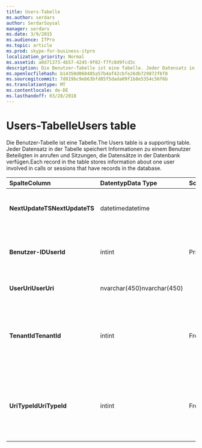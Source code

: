 ```yaml
---
title: Users-Tabelle
ms.author: serdars
author: SerdarSoysal
manager: serdars
ms.date: 3/9/2015
ms.audience: ITPro
ms.topic: article
ms.prod: skype-for-business-itpro
localization_priority: Normal
ms.assetid: a8d71373-4b57-4245-9f02-f7fc0d9fcd3c
description: Die Benutzer-Tabelle ist eine Tabelle. Jeder Datensatz in der Tabelle speichert Informationen zu einem Benutzer Beteiligten in anrufen und Sitzungen, die Datensätze in der Datenbank verfügen.
ms.openlocfilehash: b14350d060485a57b4af42cbfe26db729872f6f8
ms.sourcegitcommit: 7d819bc9eb63bfd85f5dada09f1b8e5354c56f6b
ms.translationtype: MT
ms.contentlocale: de-DE
ms.lasthandoff: 03/28/2018
---
```

# <a name="users-table"></a><span data-ttu-id="aca31-104">Users-Tabelle</span><span class="sxs-lookup"><span data-stu-id="aca31-104">Users table</span></span>
 
<span data-ttu-id="aca31-105">Die Benutzer-Tabelle ist eine Tabelle.</span><span class="sxs-lookup"><span data-stu-id="aca31-105">The Users table is a supporting table.</span></span> <span data-ttu-id="aca31-106">Jeder Datensatz in der Tabelle speichert Informationen zu einem Benutzer Beteiligten in anrufen und Sitzungen, die Datensätze in der Datenbank verfügen.</span><span class="sxs-lookup"><span data-stu-id="aca31-106">Each record in the table stores information about one user involved in calls or sessions that have records in the database.</span></span>
  
|<span data-ttu-id="aca31-107">**Spalte**</span><span class="sxs-lookup"><span data-stu-id="aca31-107">**Column**</span></span>|<span data-ttu-id="aca31-108">**Datentyp**</span><span class="sxs-lookup"><span data-stu-id="aca31-108">**Data Type**</span></span>|<span data-ttu-id="aca31-109">**Schlüssel/Index**</span><span class="sxs-lookup"><span data-stu-id="aca31-109">**Key/Index**</span></span>|<span data-ttu-id="aca31-110">**Details**</span><span class="sxs-lookup"><span data-stu-id="aca31-110">**Details**</span></span>|
|:-----|:-----|:-----|:-----|
|<span data-ttu-id="aca31-111">**NextUpdateTS**</span><span class="sxs-lookup"><span data-stu-id="aca31-111">**NextUpdateTS**</span></span> <br/> |<span data-ttu-id="aca31-112">datetime</span><span class="sxs-lookup"><span data-stu-id="aca31-112">datetime</span></span>  <br/> ||<span data-ttu-id="aca31-113">Zeitstempel für die interne Verwendung.</span><span class="sxs-lookup"><span data-stu-id="aca31-113">Time stamp for internal use.</span></span>  <br/> |
|<span data-ttu-id="aca31-114">**Benutzer-ID**</span><span class="sxs-lookup"><span data-stu-id="aca31-114">**UserId**</span></span> <br/> |<span data-ttu-id="aca31-115">int</span><span class="sxs-lookup"><span data-stu-id="aca31-115">int</span></span>  <br/> |<span data-ttu-id="aca31-116">Primary</span><span class="sxs-lookup"><span data-stu-id="aca31-116">Primary</span></span>  <br/> |<span data-ttu-id="aca31-117">Eindeutige Zahl, die diesen Benutzer identifiziert.</span><span class="sxs-lookup"><span data-stu-id="aca31-117">Unique number identifying this user.</span></span>  <br/> |
|<span data-ttu-id="aca31-118">**UserUri**</span><span class="sxs-lookup"><span data-stu-id="aca31-118">**UserUri**</span></span> <br/> |<span data-ttu-id="aca31-119">nvarchar(450)</span><span class="sxs-lookup"><span data-stu-id="aca31-119">nvarchar(450)</span></span>  <br/> | <br/> |<span data-ttu-id="aca31-120">Der URI des Benutzers.</span><span class="sxs-lookup"><span data-stu-id="aca31-120">User URI.</span></span>  <br/> |
|<span data-ttu-id="aca31-121">**TenantId**</span><span class="sxs-lookup"><span data-stu-id="aca31-121">**TenantId**</span></span> <br/> |<span data-ttu-id="aca31-122">int</span><span class="sxs-lookup"><span data-stu-id="aca31-122">int</span></span>  <br/> |<span data-ttu-id="aca31-123">Fremdschlüssel</span><span class="sxs-lookup"><span data-stu-id="aca31-123">Foreign</span></span>  <br/> |<span data-ttu-id="aca31-124">Mandanten-ID des Benutzers</span><span class="sxs-lookup"><span data-stu-id="aca31-124">This user's Tenant ID.</span></span> <span data-ttu-id="aca31-125">Finden Sie weitere Informationen der [Tenants-Tabelle](tenants.md) .</span><span class="sxs-lookup"><span data-stu-id="aca31-125">See the [Tenants table](tenants.md) for more information.</span></span> <br/> |
|<span data-ttu-id="aca31-126">**UriTypeId**</span><span class="sxs-lookup"><span data-stu-id="aca31-126">**UriTypeId**</span></span> <br/> |<span data-ttu-id="aca31-127">int</span><span class="sxs-lookup"><span data-stu-id="aca31-127">int</span></span>  <br/> |<span data-ttu-id="aca31-128">Fremdschlüssel</span><span class="sxs-lookup"><span data-stu-id="aca31-128">Foreign</span></span>  <br/> |<span data-ttu-id="aca31-129">URI-Typ des Benutzers.</span><span class="sxs-lookup"><span data-stu-id="aca31-129">This user's URI type.</span></span> <span data-ttu-id="aca31-130">Finden Sie weitere Informationen der [UriTypes-Tabelle](uritypes.md) .</span><span class="sxs-lookup"><span data-stu-id="aca31-130">See the [UriTypes table](uritypes.md) for more information.</span></span> <br/> |
   

